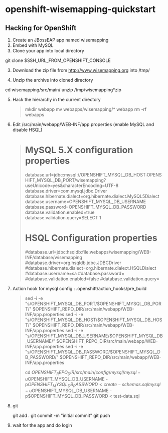 openshift-wisemapping-quickstart
================================


Hacking for OpenShift
---------------------

1. Create an JBossEAP app named wisemapping
2. Embed with MySQL
3. Clone your app into local directory

  git clone $SSH\_URL\_FROM\_OPENSHIFT\_CONSOLE

3. Download the zip file from http://www.wisemapping.org into /tmp/

4. Unzip the archive  into cloned directory

  cd wisemapping/src/main/
  unzip /tmp/wisemapping\*zip 

5. Hack the hierarchy in the current directory
  
   > mkdir webapp
   > mv webapps/wisemapping/\* webapp
   > rm -rf webapps


6. Edit /src/main/webapp/WEB-INF/app.properties 
   (enable MySQL and disable HSQL)

    > # MySQL 5.X configuration properties
    > database.url=jdbc:mysql://OPENSHIFT_MYSQL_DB_HOST:OPENSHIFT_MYSQL_DB_PORT/wisemapping?useUnicode=yes&characterEncoding=UTF-8
    > database.driver=com.mysql.jdbc.Driver
    > database.hibernate.dialect=org.hibernate.dialect.MySQL5Dialect
    > database.username=OPENSHIFT_MYSQL_DB_USERNAME
    > database.password=OPENSHIFT_MYSQL_DB_PASSWORD
    > database.validation.enabled=true
    > database.validation.query=SELECT 1
    > # HSQL Configuration properties
    > #database.url=jdbc:hsqldb:file:webapps/wisemapping/WEB-INF/database/wisemapping
    > #database.driver=org.hsqldb.jdbc.JDBCDriver
    > #database.hibernate.dialect=org.hibernate.dialect.HSQLDialect
    > #database.username=sa
    > #database.password=
    > #database.validation.enabled=false
    > #database.validation.query=

7. Action hook for mysql config : .openshift/action_hooks/pre_build 

    > sed -i -e "s/OPENSHIFT_MYSQL_DB_PORT/$OPENSHIFT_MYSQL_DB_PORT/" $OPENSHIFT_REPO_DIR/src/main/webapp/WEB-INF/app.properties
    > sed -i -e "s/OPENSHIFT_MYSQL_DB_HOST/$OPENSHIFT_MYSQL_DB_HOST/" $OPENSHIFT_REPO_DIR/src/main/webapp/WEB-INF/app.properties
    > sed -i -e "s/OPENSHIFT_MYSQL_DB_USERNAME/$OPENSHIFT_MYSQL_DB_USERNAME/" $OPENSHIFT_REPO_DIR/src/main/webapp/WEB-INF/app.properties
    > sed -i -e "s/OPENSHIFT_MYSQL_DB_PASSWORD/$OPENSHIFT_MYSQL_DB_PASSWORD/" $OPENSHIFT_REPO_DIR/src/main/webapp/WEB-INF/app.properties
    >
    > cd $OPENSHIFT_REPO_DIR/src/main/config/mysql/
    > mysql -u$OPENSHIFT_MYSQL_DB_USERNAME -p$OPENSHIFT_MYSQL_DB_PASSWORD < create-schemas.sql
    > mysql -u$OPENSHIFT_MYSQL_DB_USERNAME -p$OPENSHIFT_MYSQL_DB_PASSWORD < test-data.sql


8. git 

   git add .
   git commit -m  "initial commit"
   git push

7. wait for the app and do login

